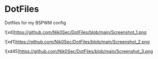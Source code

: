 # DotFiles
Dotfiles for my BSPWM config

![xd]https://github.com/Nik0Sec/DotFiles/blob/main/Screenshot_1.png

![xd1]https://github.com/Nik0Sec/DotFiles/blob/main/Screenshot_2.png

![xd45]https://github.com/Nik0Sec/DotFiles/blob/main/Screenshot_3.png
